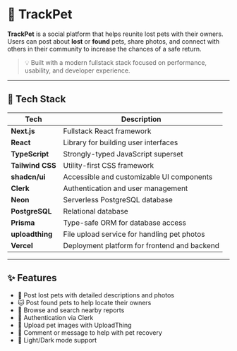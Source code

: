 # 🐾 TrackPet

**TrackPet** is a social platform that helps reunite lost pets with their owners. Users can post about **lost** or **found** pets, share photos, and connect with others in their community to increase the chances of a safe return.

> 💡 Built with a modern fullstack stack focused on performance, usability, and developer experience.

---

## 🚀 Tech Stack

| Tech             | Description                                      |
|------------------|--------------------------------------------------|
| **Next.js**      | Fullstack React framework                        |
| **React**        | Library for building user interfaces             |
| **TypeScript**   | Strongly-typed JavaScript superset               |
| **Tailwind CSS** | Utility-first CSS framework                      |
| **shadcn/ui**    | Accessible and customizable UI components        |
| **Clerk**        | Authentication and user management               |
| **Neon**         | Serverless PostgreSQL database                   |
| **PostgreSQL**   | Relational database                              |
| **Prisma**       | Type-safe ORM for database access                |
| **uploadthing**  | File upload service for handling pet photos      |
| **Vercel**       | Deployment platform for frontend and backend     |

---

## ✨ Features

- 🐶 Post lost pets with detailed descriptions and photos  
- 🐱 Post found pets to help locate their owners  
- 📍 Browse and search nearby reports  
- 👥 Authentication via Clerk  
- 📸 Upload pet images with UploadThing  
- 💬 Comment or message to help with pet recovery  
- 🌙 Light/Dark mode support